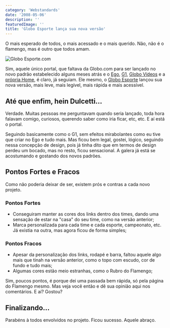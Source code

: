 ```yaml
---
category: 'Webstandards'
date: '2008-05-06'
description: ''
featuredImage: ''
title: 'Globo Esporte lança sua nova versão'
---
```


O mais esperado de todos, o mais acessado e o mais querido. Não, não é o flamengo, mas é outro que todos amam.

![Globo Esporte.com](/uploads/globoesporte.jpg)

Sim, aquele único portal, que faltava da Globo.com para ser lançado no novo padrão estabelecido alguns meses atrás e o [Ego](/ego-lanca-nova-versao-seguindo-os-novos-padroes-globocom), [G1](/g1-o-portal-de-noticias-da-globocom-lanca-novo-layout), [Globo Vídeos](/globo-videos-nos-novos-padroes-globocom) e a [própria Home](/portal-globocom-lanca-sua-nova-home), é claro, já seguiam. Ele mesmo, o [Globo Esporte](http://globoesporte.globo.com) lançou sua nova versão, mais leve, mais legível, mais rápida e mais acessível.

## Até que enfim, hein Dulcetti...

Verdade. Muitas pessoas me perguntavam quando seria lançado, toda hora falavam comigo, curiosos, querendo saber como iria ficar, etc, etc. E aí está o portal.

Seguindo basicamente como o G1, sem efeitos mirabolantes como eu tive que criar no Ego e tudo mais. Mas ficou bem legal, gostei, lógico, seguindo nessa concepção de design, pois já tinha dito que em termos de design perdeu um bocado, mas no resto, ficou sensacional. A galera já está se acostumando e gostando dos novos padrões.

## Pontos Fortes e Fracos

Como não poderia deixar de ser, existem prós e contras a cada novo projeto.

### Pontos Fortes

- Conseguiram manter as cores dos links dentro dos times, dando uma sensação de estar na "casa" do seu time, como na versão anterior;
- Marca personalizada para cada time e cada esporte, campeonato, etc. Já existia na outra, mas agora ficou de forma simples;

### Pontos Fracos

- Apesar da personalização dos links, rodapé e barra, faltou aquele algo mais que tinah na versão anterior, como o topo com escudo, cor de fundo e tudo mais;
- Algumas cores estão meio estranhas, como o Rubro do Flamengo;

Sim, poucos pontos, é porque dei uma passada bem rápida, só pela página do Flamengo mesmo. Mas veja você então e dê sua opinião aqui nos comentários. E aí? Gostou?

## Finalizando...

Parabéns à todos envolvidos no projeto. Ficou sucesso. Aquele abraço.
